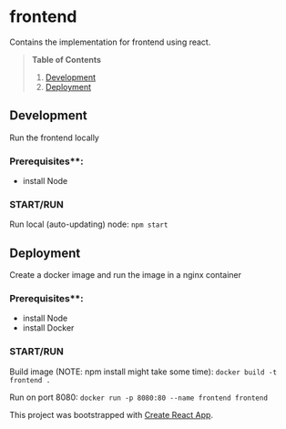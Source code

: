 # frontend
Contains the implementation for frontend using react.

>**Table of Contents**
>  1. [Development](#development) </br>
>  2. [Deployment](#deployment) </br>


## Development

Run the frontend locally

### Prerequisites**:
- install Node

### START/RUN
Run local (auto-updating) node:
`npm start`

## Deployment

Create a docker image and run the image in a nginx container

### Prerequisites**:
- install Node
- install Docker

### START/RUN
Build image (NOTE: npm install might take some time):
`docker build -t frontend .`

Run on port 8080:
`docker run -p 8080:80 --name frontend frontend`


This project was bootstrapped with [Create React App](https://github.com/facebook/create-react-app).